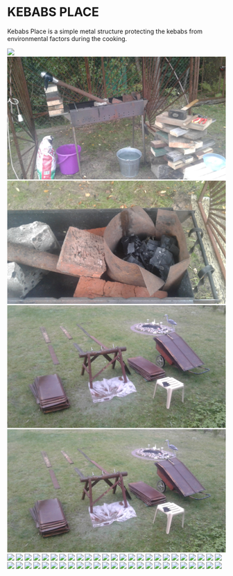 # KEBABS PLACE

Kebabs Place is a simple metal structure protecting the kebabs from environmental factors during the cooking.

![](https://github.com/zingerzinger/KebabsPlace/blob/master/DSC_0242.JPG)
![](https://github.com/zingerzinger/KebabsPlace/blob/master/0.jpg)
![](https://github.com/zingerzinger/KebabsPlace/blob/master/1.jpg)
![](https://github.com/zingerzinger/KebabsPlace/blob/master/2.jpg)
![](https://github.com/zingerzinger/KebabsPlace/blob/master/3.jpg)
![](https://github.com/zingerzinger/KebabsPlace/blob/master/DSC_0158.JPG)
![](https://github.com/zingerzinger/KebabsPlace/blob/master/DSC_0170.JPG)
![](https://github.com/zingerzinger/KebabsPlace/blob/master/DSC_0185.JPG)
![](https://github.com/zingerzinger/KebabsPlace/blob/master/DSC_0198.JPG)
![](https://github.com/zingerzinger/KebabsPlace/blob/master/DSC_0213.JPG)
![](https://github.com/zingerzinger/KebabsPlace/blob/master/DSC_0220.JPG)
![](https://github.com/zingerzinger/KebabsPlace/blob/master/DSC_0227.JPG)
![](https://github.com/zingerzinger/KebabsPlace/blob/master/DSC_0243.JPG)
![](https://github.com/zingerzinger/KebabsPlace/blob/master/DSC_0273.JPG)
![](https://github.com/zingerzinger/KebabsPlace/blob/master/DSC_0160.JPG)
![](https://github.com/zingerzinger/KebabsPlace/blob/master/DSC_0173.JPG)
![](https://github.com/zingerzinger/KebabsPlace/blob/master/DSC_0187.JPG)
![](https://github.com/zingerzinger/KebabsPlace/blob/master/DSC_0203.JPG)
![](https://github.com/zingerzinger/KebabsPlace/blob/master/DSC_0214.JPG)
![](https://github.com/zingerzinger/KebabsPlace/blob/master/DSC_0222.JPG)
![](https://github.com/zingerzinger/KebabsPlace/blob/master/DSC_0228.JPG)
![](https://github.com/zingerzinger/KebabsPlace/blob/master/DSC_0260.JPG)
![](https://github.com/zingerzinger/KebabsPlace/blob/master/DSC_0161.JPG)
![](https://github.com/zingerzinger/KebabsPlace/blob/master/DSC_0174.JPG)
![](https://github.com/zingerzinger/KebabsPlace/blob/master/DSC_0188.JPG)
![](https://github.com/zingerzinger/KebabsPlace/blob/master/DSC_0204.JPG)
![](https://github.com/zingerzinger/KebabsPlace/blob/master/DSC_0215.JPG)
![](https://github.com/zingerzinger/KebabsPlace/blob/master/DSC_0223.JPG)
![](https://github.com/zingerzinger/KebabsPlace/blob/master/DSC_0229.JPG)
![](https://github.com/zingerzinger/KebabsPlace/blob/master/DSC_0261.JPG)
![](https://github.com/zingerzinger/KebabsPlace/blob/master/DSC_0162.JPG)
![](https://github.com/zingerzinger/KebabsPlace/blob/master/DSC_0182.JPG)
![](https://github.com/zingerzinger/KebabsPlace/blob/master/DSC_0189.JPG)
![](https://github.com/zingerzinger/KebabsPlace/blob/master/DSC_0205.JPG)
![](https://github.com/zingerzinger/KebabsPlace/blob/master/DSC_0216.JPG)
![](https://github.com/zingerzinger/KebabsPlace/blob/master/DSC_0224.JPG)
![](https://github.com/zingerzinger/KebabsPlace/blob/master/DSC_0233.JPG)
![](https://github.com/zingerzinger/KebabsPlace/blob/master/DSC_0267.JPG)
![](https://github.com/zingerzinger/KebabsPlace/blob/master/DSC_0154.JPG)
![](https://github.com/zingerzinger/KebabsPlace/blob/master/DSC_0168.JPG)
![](https://github.com/zingerzinger/KebabsPlace/blob/master/DSC_0183.JPG)
![](https://github.com/zingerzinger/KebabsPlace/blob/master/DSC_0193.JPG)
![](https://github.com/zingerzinger/KebabsPlace/blob/master/DSC_0211.JPG)
![](https://github.com/zingerzinger/KebabsPlace/blob/master/DSC_0218.JPG)
![](https://github.com/zingerzinger/KebabsPlace/blob/master/DSC_0225.JPG)
![](https://github.com/zingerzinger/KebabsPlace/blob/master/DSC_0234.JPG)
![](https://github.com/zingerzinger/KebabsPlace/blob/master/DSC_0270.JPG)
![](https://github.com/zingerzinger/KebabsPlace/blob/master/DSC_0156.JPG)
![](https://github.com/zingerzinger/KebabsPlace/blob/master/DSC_0169.JPG)
![](https://github.com/zingerzinger/KebabsPlace/blob/master/DSC_0184.JPG)
![](https://github.com/zingerzinger/KebabsPlace/blob/master/DSC_0196.JPG)
![](https://github.com/zingerzinger/KebabsPlace/blob/master/DSC_0212.JPG)
![](https://github.com/zingerzinger/KebabsPlace/blob/master/DSC_0219.JPG)
![](https://github.com/zingerzinger/KebabsPlace/blob/master/DSC_0226.JPG)
![](https://github.com/zingerzinger/KebabsPlace/blob/master/DSC_0271.JPG)
